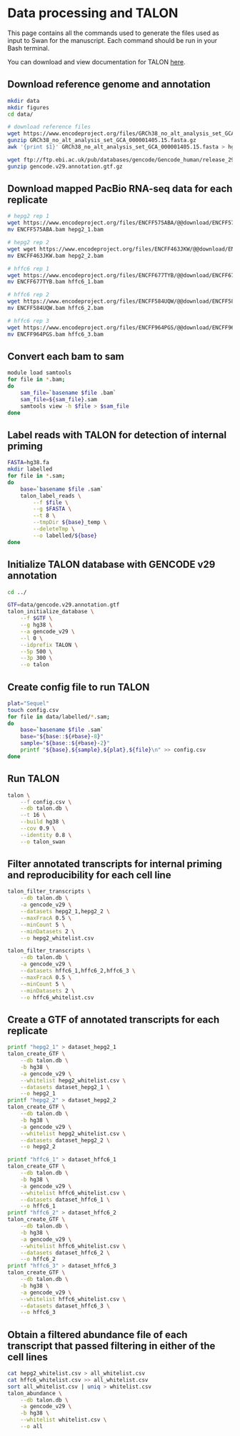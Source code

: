 # Data processing and TALON
This page contains all the commands used to generate the files used as input to Swan for the manuscript. Each command should be run in your Bash terminal.

You can download and view documentation for TALON [here](https://github.com/mortazavilab/TALON).

## Download reference genome and annotation
```bash
mkdir data
mkdir figures
cd data/

# download reference files
wget https://www.encodeproject.org/files/GRCh38_no_alt_analysis_set_GCA_000001405.15/@@download/GRCh38_no_alt_analysis_set_GCA_000001405.15.fasta.gz
gunzip GRCh38_no_alt_analysis_set_GCA_000001405.15.fasta.gz
awk '{print $1}' GRCh38_no_alt_analysis_set_GCA_000001405.15.fasta > hg38.fa

wget ftp://ftp.ebi.ac.uk/pub/databases/gencode/Gencode_human/release_29/gencode.v29.annotation.gtf.gz
gunzip gencode.v29.annotation.gtf.gz
```

## Download mapped PacBio RNA-seq data for each replicate
```bash
# hepg2 rep 1
wget https://www.encodeproject.org/files/ENCFF575ABA/@@download/ENCFF575ABA.bam
mv ENCFF575ABA.bam hepg2_1.bam

# hepg2 rep 2
wget wget https://www.encodeproject.org/files/ENCFF463JKW/@@download/ENCFF463JKW.bam
mv ENCFF463JKW.bam hepg2_2.bam

# hffc6 rep 1
wget https://www.encodeproject.org/files/ENCFF677TYB/@@download/ENCFF677TYB.bam
mv ENCFF677TYB.bam hffc6_1.bam 

# hffc6 rep 2
wget https://www.encodeproject.org/files/ENCFF584UQW/@@download/ENCFF584UQW.bam
mv ENCFF584UQW.bam hffc6_2.bam

# hffc6 rep 3
wget https://www.encodeproject.org/files/ENCFF964PGS/@@download/ENCFF964PGS.bam
mv ENCFF964PGS.bam hffc6_3.bam
```

## Convert each bam to sam 
```bash
module load samtools
for file in *.bam;
do
	sam_file=`basename $file .bam`
	sam_file=${sam_file}.sam
	samtools view -h $file > $sam_file
done
```

## Label reads with TALON for detection of internal priming
```bash
FASTA=hg38.fa
mkdir labelled
for file in *.sam;
do
	base=`basename $file .sam`
	talon_label_reads \
		--f $file \
		--g $FASTA \
		--t 8 \
		--tmpDir ${base}_temp \
		--deleteTmp \
		--o labelled/${base}
done
```

## Initialize TALON database with GENCODE v29 annotation
```bash 
cd ../

GTF=data/gencode.v29.annotation.gtf
talon_initialize_database \
	--f $GTF \
	--g hg38 \
	--a gencode_v29 \
	--l 0 \
	--idprefix TALON \
	--5p 500 \
	--3p 300 \
	--o talon
```

## Create config file to run TALON 
```bash
plat="Sequel"
touch config.csv
for file in data/labelled/*.sam;
do
	base=`basename $file .sam`
	base="${base::${#base}-8}"
	sample="${base::${#base}-2}"
	printf "${base},${sample},${plat},${file}\n" >> config.csv
done
```

## Run TALON
```bash
talon \
	--f config.csv \
	--db talon.db \
	--t 16 \
	--build hg38 \
	--cov 0.9 \
	--identity 0.8 \
	--o talon_swan
```

## Filter annotated transcripts for internal priming and reproducibility for each cell line
```bash
talon_filter_transcripts \
	--db talon.db \
	-a gencode_v29 \
	--datasets hepg2_1,hepg2_2 \
	--maxFracA 0.5 \
	--minCount 5 \
	--minDatasets 2 \
	--o hepg2_whitelist.csv

talon_filter_transcripts \
	--db talon.db \
	-a gencode_v29 \
	--datasets hffc6_1,hffc6_2,hffc6_3 \
	--maxFracA 0.5 \
	--minCount 5 \
	--minDatasets 2 \
	--o hffc6_whitelist.csv
```

## Create a GTF of annotated transcripts for each replicate
```bash
printf "hepg2_1" > dataset_hepg2_1
talon_create_GTF \
	--db talon.db \
	-b hg38 \
	-a gencode_v29 \
	--whitelist hepg2_whitelist.csv \
	--datasets dataset_hepg2_1 \
	--o hepg2_1
printf "hepg2_2" > dataset_hepg2_2
talon_create_GTF \
	--db talon.db \
	-b hg38 \
	-a gencode_v29 \
	--whitelist hepg2_whitelist.csv \
	--datasets dataset_hepg2_2 \
	--o hepg2_2

printf "hffc6_1" > dataset_hffc6_1
talon_create_GTF \
	--db talon.db \
	-b hg38 \
	-a gencode_v29 \
	--whitelist hffc6_whitelist.csv \
	--datasets dataset_hffc6_1 \
	--o hffc6_1
printf "hffc6_2" > dataset_hffc6_2
talon_create_GTF \
	--db talon.db \
	-b hg38 \
	-a gencode_v29 \
	--whitelist hffc6_whitelist.csv \
	--datasets dataset_hffc6_2 \
	--o hffc6_2
printf "hffc6_3" > dataset_hffc6_3
talon_create_GTF \
	--db talon.db \
	-b hg38 \
	-a gencode_v29 \
	--whitelist hffc6_whitelist.csv \
	--datasets dataset_hffc6_3 \
	--o hffc6_3
```

## Obtain a filtered abundance file of each transcript that passed filtering in either of the cell lines
```bash
cat hepg2_whitelist.csv > all_whitelist.csv
cat hffc6_whitelist.csv >> all_whitelist.csv 
sort all_whitelist.csv | uniq > whitelist.csv
talon_abundance \
	--db talon.db \
	-a gencode_v29 \
	-b hg38 \
	--whitelist whitelist.csv \
	--o all
```